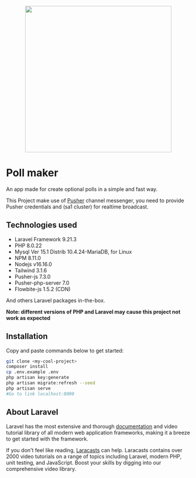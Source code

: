 <p align="center"><a href="https://laravel.com" target="_blank"><img src="https://raw.githubusercontent.com/laravel/art/master/logo-lockup/5%20SVG/2%20CMYK/1%20Full%20Color/laravel-logolockup-cmyk-red.svg" width="400"></a></p>

# Poll maker

An app made for create optional polls in a simple and fast way.

This Project make use of [Pusher](https://pusher.com/) channel messenger, you need to provide Pusher credentials and (sa1 cluster) for realtime broadcast.

## Technologies used

- Laravel Framework 9.21.3
- PHP 8.0.22
- Mysql Ver 15.1 Distrib 10.4.24-MariaDB, for Linux
- NPM 8.11.0
- Nodejs v16.16.0
- Tailwind 3.1.6
- Pusher-js   7.3.0
- Pusher-php-server 7.0
- Flowbite-js 1.5.2 (CDN)

And others Laravel packages in-the-box.

**Note: different versions of PHP and Laravel may cause this project not work as expected**

## Installation 

Copy and paste commands below to get started:

```bash
git clone <my-cool-project>
composer install
cp .env.example .env
php artisan key:generate
php artisan migrate:refresh --seed
php artisan serve
#Go to link localhost:8000
```

## About Laravel

Laravel has the most extensive and thorough [documentation](https://laravel.com/docs) and video tutorial library of all modern web application frameworks, making it a breeze to get started with the framework.

If you don't feel like reading, [Laracasts](https://laracasts.com) can help. Laracasts contains over 2000 video tutorials on a range of topics including Laravel, modern PHP, unit testing, and JavaScript. Boost your skills by digging into our comprehensive video library.